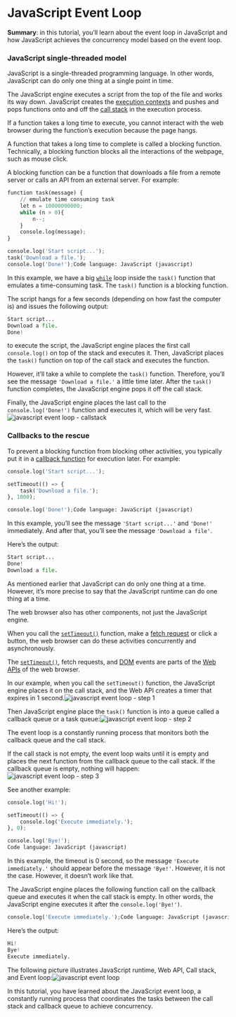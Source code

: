 # JavaScript Event Loop

**Summary**: in this tutorial, you’ll learn about the event loop in JavaScript and how JavaScript achieves the concurrency model based on the event loop.

### JavaScript single-threaded model

JavaScript is a single-threaded programming language. In other words, JavaScript can do only one thing at a single point in time.

The JavaScript engine executes a script from the top of the file and works its way down. JavaScript creates the [execution contexts](https://www.javascripttutorial.net/javascript-execution-context/) and pushes and pops functions onto and off the [call stack](https://www.javascripttutorial.net/javascript-call-stack/) in the execution process.

If a function takes a long time to execute, you cannot interact with the web browser during the function’s execution because the page hangs.

A function that takes a long time to complete is called a blocking function. Technically, a blocking function blocks all the interactions of the webpage, such as mouse click.

A blocking function can be a function that downloads a file from a remote server or calls an API from an external server. For example:

```python
function task(message) {
    // emulate time consuming task
    let n = 10000000000;
    while (n > 0){
        n--;
    }
    console.log(message);
}

console.log('Start script...');
task('Download a file.');
console.log('Done!');Code language: JavaScript (javascript)
```

In this example, we have a big [`while`](https://www.javascripttutorial.net/javascript-while-loop/) loop inside the `task()` function that emulates a time-consuming task. The `task()` function is a blocking function.

The script hangs for a few seconds \(depending on how fast the computer is\) and issues the following output:

```python
Start script...
Download a file.
Done!
```

to execute the script, the JavaScript engine places the first call `console.log()` on top of the stack and executes it. Then, JavaScript places the `task()` function on top of the call stack and executes the function.

However, it’ll take a while to complete the `task()` function. Therefore, you’ll see the message `'Download a file.'` a little time later. After the `task()` function completes, the JavaScript engine pops it off the call stack.

Finally, the JavaScript engine places the last call to the `console.log('Done!')` function and executes it, which will be very fast.![javascript event loop - callstack](https://www.javascripttutorial.net/wp-content/uploads/2019/12/javascript-event-loop-callstack.png)

### Callbacks to the rescue

To prevent a blocking function from blocking other activities, you typically put it in a [callback function](https://www.javascripttutorial.net/javascript-callback/) for execution later. For example:

```python
console.log('Start script...');

setTimeout(() => {
    task('Download a file.');
}, 1000);

console.log('Done!');Code language: JavaScript (javascript)
```

In this example, you’ll see the message `'Start script...'` and `'Done!'` immediately. And after that, you’ll see the message `'Download a file'`.

Here’s the output:

```python
Start script...
Done!
Download a file.
```

As mentioned earlier that JavaScript can do only one thing at a time. However, it’s more precise to say that the JavaScript runtime can do one thing at a time.

The web browser also has other components, not just the JavaScript engine.

When you call the [`setTimeout()`](https://www.javascripttutorial.net/javascript-bom/javascript-settimeout/) function, make a [fetch request](https://www.javascripttutorial.net/javascript-fetch-api/) or click a button, the web browser can do these activities concurrently and asynchronously.

The [`setTimeout()`](https://www.javascripttutorial.net/javascript-bom/javascript-settimeout/), fetch requests, and [DOM](https://www.javascripttutorial.net/javascript-dom/) events are parts of the [Web APIs](https://www.javascripttutorial.net/web-apis/) of the web browser.

In our example, when you call the `setTimeout()` function, the JavaScript engine places it on the call stack, and the Web API creates a timer that expires in 1 second.![javascript event loop - step 1](https://www.javascripttutorial.net/wp-content/uploads/2019/12/javascript-event-loop-step-1.png)

Then JavaScript engine place the `task()` function is into a queue called a callback queue or a task queue:![javascript event loop - step 2](https://www.javascripttutorial.net/wp-content/uploads/2019/12/javascript-event-loop-step-2.png)

The event loop is a constantly running process that monitors both the callback queue and the call stack.

If the call stack is not empty, the event loop waits until it is empty and places the next function from the callback queue to the call stack. If the callback queue is empty, nothing will happen:![javascript event loop - step 3](https://www.javascripttutorial.net/wp-content/uploads/2019/12/javascript-event-loop-step-3.png)

See another example:

```python
console.log('Hi!');

setTimeout(() => {
    console.log('Execute immediately.');
}, 0);

console.log('Bye!');
Code language: JavaScript (javascript)
```

In this example, the timeout is 0 second, so the message `'Execute immediately.'` should appear before the message `'Bye!'`. However, it is not the case. However, it doesn’t work like that.

The JavaScript engine places the following function call on the callback queue and executes it when the call stack is empty. In other words, the JavaScript engine executes it after the `console.log('Bye!')`.

```python
console.log('Execute immediately.');Code language: JavaScript (javascript)
```

Here’s the output:

```python
Hi!
Bye!
Execute immediately.
```

The following picture illustrates JavaScript runtime, Web API, Call stack, and Event loop:![javascript event loop](https://www.javascripttutorial.net/wp-content/uploads/2019/12/javascript-event-loop.png)

In this tutorial, you have learned about the JavaScript event loop, a constantly running process that coordinates the tasks between the call stack and callback queue to achieve concurrency.
